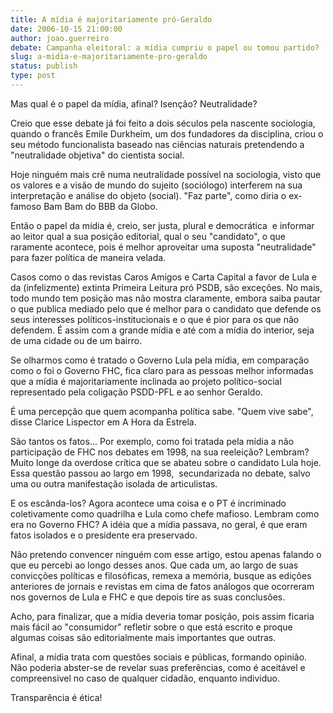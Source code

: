 ```yaml
---
title: A mídia é majoritariamente pró-Geraldo
date: 2006-10-15 21:00:00
author: joao.guerreiro
debate: Campanha eleitoral: a mídia cumpriu o papel ou tomou partido?
slug: a-midia-e-majoritariamente-pro-geraldo
status: publish 
type: post
---
```


Mas qual é o papel da mídia, afinal? Isenção? Neutralidade?


Creio que esse debate já foi feito a dois séculos pela nascente sociologia, quando o francês Emile Durkheim, um dos fundadores da disciplina, criou o seu método funcionalista baseado nas ciências naturais pretendendo a "neutralidade objetiva" do cientista social.


Hoje ninguém mais crê numa neutralidade possível na sociologia, visto que os valores e a visão de mundo do sujeito (sociólogo) interferem na sua interpretação e análise do objeto (social). "Faz parte", como diria o ex-famoso Bam Bam do BBB da Globo.


Então o papel da mídia é, creio, ser justa, plural e democrática  e informar ao leitor qual a sua posição editorial, qual o seu "candidato", o que raramente acontece, pois é melhor aproveitar uma suposta "neutralidade" para fazer política de maneira velada.


Casos como o das revistas Caros Amigos e Carta Capital a favor de Lula e da (infelizmente) extinta Primeira Leitura pró PSDB, são exceções. No mais,  todo mundo tem posição mas não mostra claramente, embora saiba pautar o que publica mediado pelo que é melhor para o candidato que defende os seus interesses políticos-institucionais e o que é pior para os que não defendem. É assim com a grande mídia e até com a mídia do interior, seja de uma cidade ou de um bairro. 


Se olharmos como é tratado o Governo Lula pela mídia, em comparação como o foi o Governo FHC, fica claro para as pessoas melhor informadas que a mídia é majoritariamente inclinada ao projeto político-social representado pela coligação PSDD-PFL e ao senhor Geraldo. 


É uma percepção que quem acompanha política sabe. "Quem vive sabe", disse Clarice Lispector em A Hora da Estrela.


São tantos os fatos... Por exemplo, como foi tratada pela mídia a não participação de FHC nos debates em 1998, na sua reeleição? Lembram? Muito longe da overdose crítica que se abateu sobre o candidato Lula hoje. Essa questão passou ao largo em 1998,  secundarizada no debate, salvo uma ou outra manifestação isolada de articulistas.


E os escânda-los? Agora acontece uma coisa e o PT é incriminado coletivamente como quadrilha e Lula como chefe mafioso. Lembram como era no Governo FHC? A idéia que a mídia passava, no geral, é que eram fatos isolados e o presidente era preservado.


Não pretendo convencer ninguém com esse artigo, estou apenas falando o que eu percebi ao longo desses anos. Que cada um, ao largo de suas convicções políticas e filosóficas, remexa a memória, busque as edições anteriores de jornais e revistas em cima de fatos análogos que ocorreram nos governos de Lula e FHC e que depois tire as suas conclusões.


Acho, para finalizar, que a mídia deveria tomar posição, pois assim ficaria mais fácil ao "consumidor" refletir sobre o que está escrito e proque algumas coisas são editorialmente mais importantes que outras. 


Afinal, a mídia trata com questões sociais e públicas, formando opinião. Não poderia abster-se de revelar suas preferências, como é aceitável e compreensivel no caso de qualquer cidadão, enquanto individuo.


Transparência é ética!



